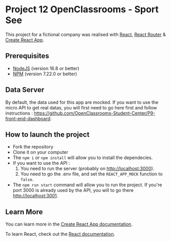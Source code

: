 # Project 12 OpenClassrooms - Sport See

This project for a fictional company was realised with [React](https://reactjs.org/), [React Router](https://reactrouter.com/) & [Create React App](https://github.com/facebook/create-react-app).

## Prerequisites

- [NodeJS](https://nodejs.org/en/) (version 16.8 or better)
- [NPM](https://www.npmjs.com/) (version 7.22.0 or better)

## Data Server

By default, the data used for this app are mocked. If you want to use the micro API to get real datas, you will first need to go here first and follow instructions : https://github.com/OpenClassrooms-Student-Center/P9-front-end-dashboard.

## How to launch the project

- Fork the repository
- Clone it on your computer
- The `npm i` or `npm install` will allow you to install the dependecies.
- If you want to use the API :
  1. You need to run the server (probably on [http://localhost:3000](http://localhost:3000)).
  2. You need to go the .env file, and set the `REACT_APP_MOCK` function to `false`.
- The `npm run start` command will allow you to run the project. If you're port 3000 is already used by the API, you will to go there [http://localhost:3001](http://localhost:3001).

## Learn More

You can learn more in the [Create React App documentation](https://facebook.github.io/create-react-app/docs/getting-started).

To learn React, check out the [React documentation](https://reactjs.org/).
